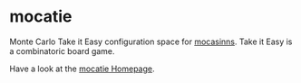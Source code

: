 mocatie
==========

Monte Carlo Take it Easy configuration space for [mocasinns](https://github.com/bkrueger/mocasinns). Take it Easy is a combinatoric board game.

Have a look at the [mocatie Homepage](http://speckfleck.github.io/mocatie).
